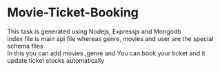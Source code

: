 # Movie-Ticket-Booking

<p>This task is generated using Nodejs, Expressjs and Mongodb</br>
index file is main api file whereas genre, movies and user are the special schema files</br>
In this you can add movies ,genre and You can book your ticket and it update ticket stocks automatically</p>
